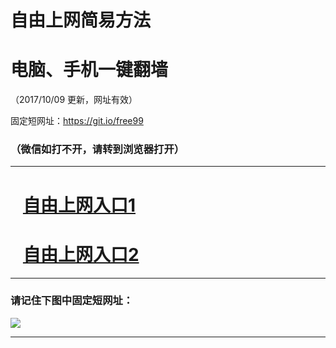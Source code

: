 ﻿# 自由上网简易方法

# 电脑、手机一键翻墙

（2017/10/09 更新，网址有效）

固定短网址：https://git.io/free99

### （微信如打不开，请转到浏览器打开）


***





# &nbsp;&nbsp; <a href="http://ft272175513.fwq-tz-1001.info/fwqtz01.html?t=100900127920 " target="_blank">自由上网入口1</a>
# &nbsp;&nbsp; <a href="http://ft1689526069.fwq-tz-1002.info/fwqtz02.html?t=10090012056 " target="_blank">自由上网入口2</a>
***

### 请记住下图中固定短网址：

<img src="https://s3-us-west-2.amazonaws.com/fwq-1001/yjfq-20170905okok.png" /> 


***

